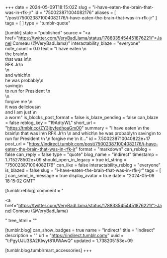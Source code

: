 +++
date = 2024-05-09T18:15:02Z
slug = "i-have-eaten-the-brain-that-was-in-rfk-jr"
id = "750023871004082176"
aliases = [ "/post/750023871004082176/i-have-eaten-the-brain-that-was-in-rfk-jr" ]
tags = [ ]
type = "tumblr-quote"

[tumblr]
state = "published"
source = "<a href=\"https://twitter.com/VeryBadLlama/status/1788335454451876221\">Janel Comeau (@VeryBadLlama)</a>"
interactability_blaze = "everyone"
note_count = 0.0
text = "I have eaten \n<br/>the brain\n<br/>that was in\n<br/>RFK Jr\n<br/>\n<br/>and which\n<br/>he was probably\n<br/>saving\n<br/>to run for President \n<br/>\n<br/>forgive me \n<br/>it was delicious\n<br/>and I am just \n<br/>a worm"
is_blocks_post_format = false
is_blaze_pending = false
can_blaze = false
reblog_key = "19AdtyWL"
short_url = "https://tmblr.co/ZY3jbyfedhoaGm00"
summary = "I have eaten \n the brain\n that was in\n RFK Jr\n \n and which\n he was probably\n saving\n to run for President \n \n forgive me \n it..."
id = 7.500238710040822e+17
post_url = "https://indirect.tumblr.com/post/750023871004082176/i-have-eaten-the-brain-that-was-in-rfk-jr"
format = "markdown"
can_reblog = false
can_reply = false
type = "quote"
blog_name = "indirect"
timestamp = 1.715278502e+09
should_open_in_legacy = true
id_string = "750023871004082176"
can_like = false
interactability_reblog = "everyone"
is_blazed = false
slug = "i-have-eaten-the-brain-that-was-in-rfk-jr"
tags = [ ]
can_send_in_message = true
display_avatar = true
date = "2024-05-09 18:15:02 GMT"

[tumblr.reblog]
comment = "<p><a href=\"https://twitter.com/VeryBadLlama/status/1788335454451876221\">Janel Comeau (@VeryBadLlama)</a></p>"
tree_html = ""

[tumblr.blog]
can_show_badges = true
name = "indirect"
title = "indirect"
description = ""
url = "https://indirect.tumblr.com/"
uuid = "t:PgyUJU3SA2Klwyt81UWAwQ"
updated = 1.738205153e+09

[tumblr.blog.tumblrmart_accessories]
+++
